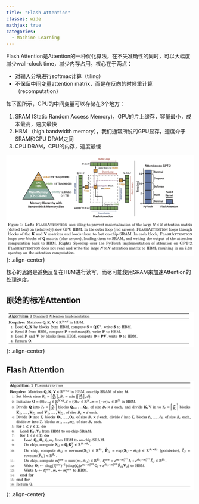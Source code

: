 ```yaml
---
title: "Flash Attention"
classes: wide
mathjax: true
categories:
  - Machine Learning
---
```


Flash Attention是Attention的一种优化算法，在不失准确性的同时，可以大幅度减少wall-clock time，减少内存占用。核心在于两点：

- 对输入分块进行softmax计算（tiling）
- 不保留中间变量attention matrix，而是在反向的时候重计算（recomputation）

如下图所示，GPU的中间变量可以存储在3个地方：

1. SRAM (Static Random Access Memory)，GPU的片上缓存，容量最小，成本最高，速度最快
2. HBM （high bandwidth memory），我们通常所说的GPU显存，速度介于SRAM和CPU DRAM之间
3. CPU DRAM，CPU的内存，速度最慢

![FA-fig1](/assets/images/FA-fig1.png){: .align-center}

核心的思路是避免反复在HBM进行读写，而尽可能使用SRAM来加速Attention的处理速度。

## 原始的标准Attention

![FA-algo0](/assets/images/FA-algo0.png){: .align-center}

## Flash Attention
![FA-algo1](/assets/images/FA-algo1.png){: .align-center}
